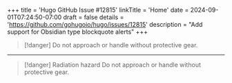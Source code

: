 +++
title = 'Hugo GitHub Issue #12815'
linkTitle = 'Home'
date = 2024-09-01T07:24:50-07:00
draft = false
details = 'https://github.com/gohugoio/hugo/issues/12815'
description = "Add support for Obsidian type blockquote alerts"
+++

> [!danger]
> Do not approach or handle without protective gear.

---

> [!danger] Radiation hazard
> Do not approach or handle without protective gear.
